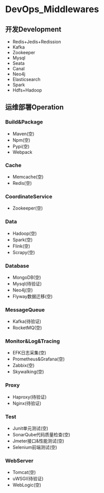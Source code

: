 # DevOps_Middlewares

## 开发Development
  - Redis+Jedis+Redission
  - Kafka
  - Zookeeper
  - Mysql
  - Seata
  - Canal
  - Neo4j
  - Elasticsearch
  - Spark
  - Hdfs+Hadoop

## 运维部署Operation
### Build&Package
  - Maven(空)
  - Npm(空)
  - Pypi(空)
  - Webpack
### Cache
  - Memcache(空)
  - Redis(空)
### CoordinateService
  - Zookeeper(空)
### Data
  - Hadoop(空)
  - Spark(空)
  - Flink(空)
  - Scrapy(空)
### Database
  - MongoDB(空)
  - Mysql(待验证)
  - Neo4j(空)
  - Flyway数据迁移(空)
### MessageQueue
  - Kafka(待验证)
  - RocketMQ(空)
### Monitor&Log&Tracing
  - EFK日志采集(空)
  - Prometheus&Grafana(空)
  - Zabbix(空)
  - Skywalking(空)
### Proxy
  - Haproxy(待验证)
  - Nginx(待验证)
### Test
  - Junit单元测试(空)
  - SonarQube代码质量检查(空)
  - Jmeter接口&性能测试(空)
  - Selenium前端测试(空)
### WebServer
  - Tomcat(空)
  - uWSGI(待验证)
  - WebLogic(空)